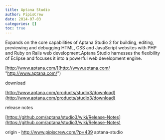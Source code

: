 ```yaml
---
title: Aptana Studio
author: PipisCrew
date: 2014-07-03
categories: []
toc: true
---
```


Expands on the core capabilities of Aptana Studio 2 for building, editing, previewing and debugging HTML, CSS and JavaScript websites with PHP and Ruby on Rails web development.Aptana Studio harnesses the flexibility of Eclipse and focuses it into a powerful web development engine.

[http://www.aptana.com/](http://www.aptana.com/ "http://www.aptana.com/")

download

[http://www.aptana.com/products/studio3/download](http://www.aptana.com/products/studio3/download)

release notes

[https://github.com/aptana/studio3/wiki/Release-Notes](https://github.com/aptana/studio3/wiki/Release-Notes)

origin - http://www.pipiscrew.com/?p=439 aptana-studio